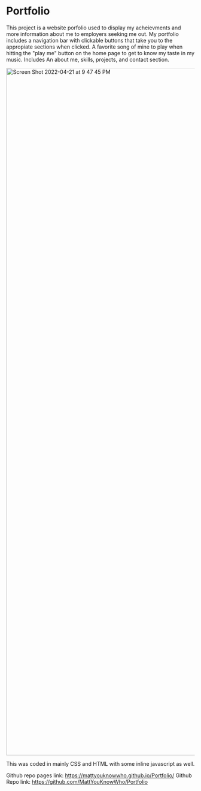 # Portfolio


This project is a website porfolio used to display my acheievments and more information about me to employers seeking me out. 
My portfolio includes a navigation bar with clickable buttons that take you to the appropiate sections when clicked. 
A favorite song of mine to play when hitting the "play me" button on the home page to get to know my taste in my music.
Includes An about me, skills, projects, and contact section. 

<img width="1834" alt="Screen Shot 2022-04-21 at 9 47 45 PM" src="https://user-images.githubusercontent.com/99387661/164605122-7a7883a8-a221-4cef-9793-45e82e3191bd.png">

This was coded in mainly CSS and HTML with some inline javascript as well. 

Github repo pages link: https://mattyouknowwho.github.io/Portfolio/
Github Repo link: https://github.com/MattYouKnowWho/Portfolio
